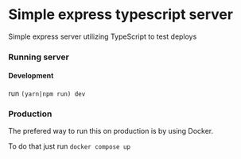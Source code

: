 # Simple express typescript server

Simple express server utilizing TypeScript to test deploys

### Running server

#### Development


run `(yarn|npm run) dev`


### Production


The prefered way to run this on production is by using Docker.

To do that just run `docker compose up`
